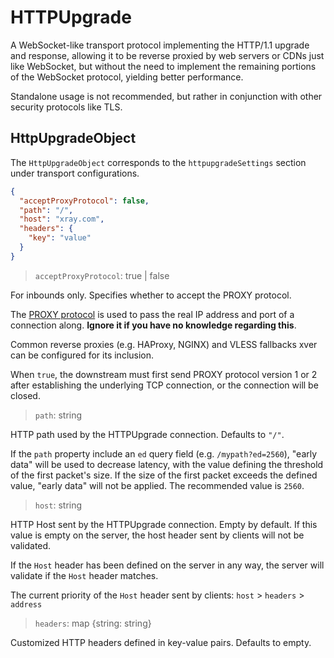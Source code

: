 # HTTPUpgrade

A WebSocket-like transport protocol implementing the HTTP/1.1 upgrade and response, allowing it to be reverse proxied by web servers or CDNs just like WebSocket, but without the need to implement the remaining portions of the WebSocket protocol, yielding better performance.

Standalone usage is not recommended, but rather in conjunction with other security protocols like TLS.

## HttpUpgradeObject

The `HttpUpgradeObject` corresponds to the `httpupgradeSettings` section under transport configurations.

```json
{
  "acceptProxyProtocol": false,
  "path": "/",
  "host": "xray.com",
  "headers": {
  	"key": "value"
  }
}
```

> `acceptProxyProtocol`: true | false

For inbounds only. Specifies whether to accept the PROXY protocol.

The [PROXY protocol](https://www.haproxy.org/download/2.2/doc/proxy-protocol.txt) is used to pass the real IP address and port of a connection along. **Ignore it if you have no knowledge regarding this**.

Common reverse proxies (e.g. HAProxy, NGINX) and VLESS fallbacks xver can be configured for its inclusion.

When `true`, the downstream must first send PROXY protocol version 1 or 2 after establishing the underlying TCP connection, or the connection will be closed.

> `path`: string

HTTP path used by the HTTPUpgrade connection. Defaults to `"/"`.

If the `path` property include an `ed` query field (e.g. ```/mypath?ed=2560```), "early data" will be used to decrease latency, with the value defining the threshold of the first packet's size. If the size of the first packet exceeds the defined value, "early data" will not be applied. The recommended value is `2560`.

> `host`: string

HTTP Host sent by the HTTPUpgrade connection. Empty by default. If this value is empty on the server, the host header sent by clients will not be validated.

If the `Host` header has been defined on the server in any way, the server will validate if the `Host` header matches.

The current priority of the `Host` header sent by clients: ```host``` > ```headers``` > ```address```

> `headers`: map \{string: string\}

Customized HTTP headers defined in key-value pairs. Defaults to empty.